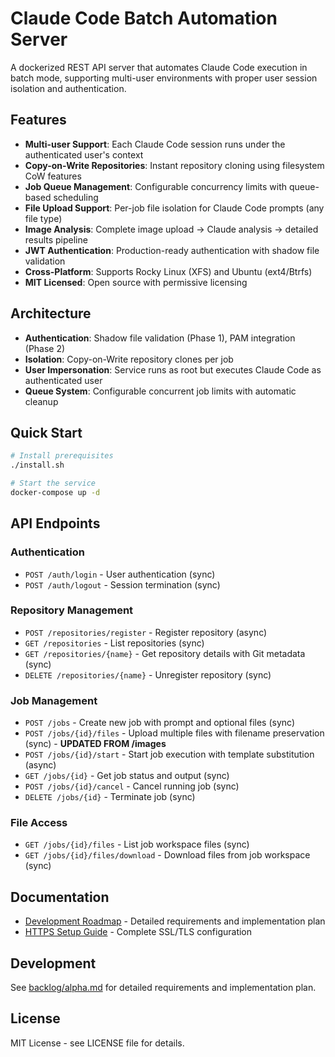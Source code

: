 # Claude Code Batch Automation Server

A dockerized REST API server that automates Claude Code execution in batch mode, supporting multi-user environments with proper user session isolation and authentication.

## Features

- **Multi-user Support**: Each Claude Code session runs under the authenticated user's context
- **Copy-on-Write Repositories**: Instant repository cloning using filesystem CoW features
- **Job Queue Management**: Configurable concurrency limits with queue-based scheduling
- **File Upload Support**: Per-job file isolation for Claude Code prompts (any file type)
- **Image Analysis**: Complete image upload → Claude analysis → detailed results pipeline
- **JWT Authentication**: Production-ready authentication with shadow file validation
- **Cross-Platform**: Supports Rocky Linux (XFS) and Ubuntu (ext4/Btrfs)
- **MIT Licensed**: Open source with permissive licensing

## Architecture

- **Authentication**: Shadow file validation (Phase 1), PAM integration (Phase 2)
- **Isolation**: Copy-on-Write repository clones per job
- **User Impersonation**: Service runs as root but executes Claude Code as authenticated user
- **Queue System**: Configurable concurrent job limits with automatic cleanup

## Quick Start

```bash
# Install prerequisites
./install.sh

# Start the service
docker-compose up -d
```

## API Endpoints

### Authentication
- `POST /auth/login` - User authentication (sync)
- `POST /auth/logout` - Session termination (sync)

### Repository Management
- `POST /repositories/register` - Register repository (async)
- `GET /repositories` - List repositories (sync)
- `GET /repositories/{name}` - Get repository details with Git metadata (sync)
- `DELETE /repositories/{name}` - Unregister repository (sync)

### Job Management
- `POST /jobs` - Create new job with prompt and optional files (sync)
- `POST /jobs/{id}/files` - Upload multiple files with filename preservation (sync) - **UPDATED FROM /images**
- `POST /jobs/{id}/start` - Start job execution with template substitution (async)
- `GET /jobs/{id}` - Get job status and output (sync)
- `POST /jobs/{id}/cancel` - Cancel running job (sync)
- `DELETE /jobs/{id}` - Terminate job (sync)

### File Access
- `GET /jobs/{id}/files` - List job workspace files (sync)
- `GET /jobs/{id}/files/download` - Download files from job workspace (sync)

## Documentation

- [Development Roadmap](backlog/alpha.md) - Detailed requirements and implementation plan
- [HTTPS Setup Guide](claude-batch-server/docs/HTTPS-SETUP.md) - Complete SSL/TLS configuration

## Development

See [backlog/alpha.md](backlog/alpha.md) for detailed requirements and implementation plan.

## License

MIT License - see LICENSE file for details.